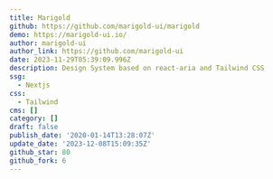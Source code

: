 ```yaml
---
title: Marigold
github: https://github.com/marigold-ui/marigold
demo: https://marigold-ui.io/
author: marigold-ui
author_link: https://github.com/marigold-ui
date: 2023-11-29T05:39:09.996Z
description: Design System based on react-aria and Tailwind CSS
ssg:
  - Nextjs
css:
  - Tailwind
cms: []
category: []
draft: false
publish_date: '2020-01-14T13:28:07Z'
update_date: '2023-12-08T15:09:35Z'
github_star: 80
github_fork: 6
---
```

